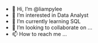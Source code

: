 - 👋 Hi, I’m @liampylee
- 👀 I’m interested in Data Analyst
- 🌱 I’m currently learning SQL
- 💞️ I’m looking to collaborate on ...
- 📫 How to reach me ...

<!---
liampylee/liampylee is a ✨ special ✨ repository because its `README.md` (this file) appears on your GitHub profile.
You can click the Preview link to take a look at your changes.
--->
